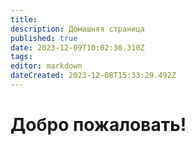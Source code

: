 ```yaml
---
title: 
description: Домашняя страница
published: true
date: 2023-12-09T10:02:30.310Z
tags: 
editor: markdown
dateCreated: 2023-12-08T15:33:29.492Z
---
```


# Добро пожаловать!